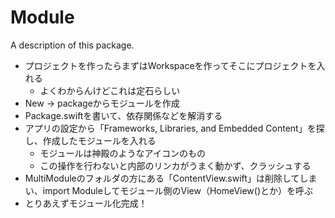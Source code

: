 # Module

A description of this package.

- プロジェクトを作ったらまずはWorkspaceを作ってそこにプロジェクトを入れる
  - よくわからんけどこれは定石らしい
- New -> packageからモジュールを作成
- Package.swiftを書いて、依存関係などを解消する
- アプリの設定から「Frameworks, Libraries, and Embedded Content」を探し、作成したモジュールを入れる
  - モジュールは神殿のようなアイコンのもの
  - この操作を行わないと内部のリンカがうまく動かず、クラッシュする
- MultiModuleのフォルダの方にある「ContentView.swift」は削除してしまい、import Moduleしてモジュール側のView（HomeView()とか）を呼ぶ
- とりあえずモジュール化完成！
